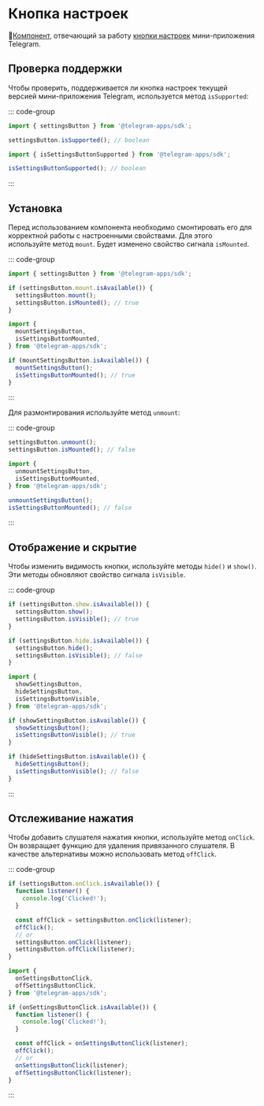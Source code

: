 # Кнопка настроек

💠[Компонент](../scopes.md), отвечающий за работу [кнопки настроек](../../../../../platform/settings-button.md) мини-приложения Telegram.

## Проверка поддержки

Чтобы проверить, поддерживается ли кнопка настроек текущей версией мини-приложения Telegram, используется метод
`isSupported`:

::: code-group

```ts [Variable]
import { settingsButton } from '@telegram-apps/sdk';

settingsButton.isSupported(); // boolean
```

```ts [Functions]
import { isSettingsButtonSupported } from '@telegram-apps/sdk';

isSettingsButtonSupported(); // boolean
```

:::

## Установка

Перед использованием компонента необходимо смонтировать его для корректной работы с настроенными свойствами.
Для этого используйте метод `mount`. Будет изменено свойство сигнала `isMounted`.

::: code-group

```ts [Variable]
import { settingsButton } from '@telegram-apps/sdk';

if (settingsButton.mount.isAvailable()) {
  settingsButton.mount();
  settingsButton.isMounted(); // true
}
```

```ts [Functions]
import {
  mountSettingsButton,
  isSettingsButtonMounted,
} from '@telegram-apps/sdk';

if (mountSettingsButton.isAvailable()) {
  mountSettingsButton();
  isSettingsButtonMounted(); // true
}
```

:::

Для размонтирования используйте метод `unmount`:

::: code-group

```ts [Variable]
settingsButton.unmount();
settingsButton.isMounted(); // false
```

```ts [Functions]
import { 
  unmountSettingsButton,
  isSettingsButtonMounted,
} from '@telegram-apps/sdk';

unmountSettingsButton();
isSettingsButtonMounted(); // false
```

:::

## Отображение и скрытие

Чтобы изменить видимость кнопки, используйте методы `hide()` и `show()`. Эти методы обновляют свойство сигнала `isVisible`.

::: code-group

```ts [Variable]
if (settingsButton.show.isAvailable()) {
  settingsButton.show();
  settingsButton.isVisible(); // true
}

if (settingsButton.hide.isAvailable()) {
  settingsButton.hide();
  settingsButton.isVisible(); // false
}
```

```ts [Functions]
import {
  showSettingsButton,
  hideSettingsButton,
  isSettingsButtonVisible,
} from '@telegram-apps/sdk';

if (showSettingsButton.isAvailable()) {
  showSettingsButton();
  isSettingsButtonVisible(); // true
}

if (hideSettingsButton.isAvailable()) {
  hideSettingsButton();
  isSettingsButtonVisible(); // false
}
```

:::

## Отслеживание нажатия

Чтобы добавить слушателя нажатия кнопки, используйте метод `onClick`. Он возвращает функцию для удаления привязанного слушателя. В качестве альтернативы можно использовать метод `offClick`.

::: code-group

```ts [Variable]
if (settingsButton.onClick.isAvailable()) {
  function listener() {
    console.log('Clicked!');
  }

  const offClick = settingsButton.onClick(listener);
  offClick();
  // or
  settingsButton.onClick(listener);
  settingsButton.offClick(listener);
}
```

```ts [Functions]
import {
  onSettingsButtonClick,
  offSettingsButtonClick,
} from '@telegram-apps/sdk';

if (onSettingsButtonClick.isAvailable()) {
  function listener() {
    console.log('Clicked!');
  }

  const offClick = onSettingsButtonClick(listener);
  offClick();
  // or
  onSettingsButtonClick(listener);
  offSettingsButtonClick(listener);
}
```

:::
